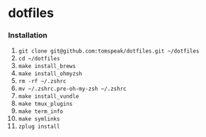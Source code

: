 # dotfiles

### Installation

1. `git clone git@github.com:tomspeak/dotfiles.git ~/dotfiles`
2. `cd ~/dotfiles`
3. `make install_brews`
4. `make install_ohmyzsh`
5. `rm -rf ~/.zshrc`
6. `mv ~/.zshrc.pre-oh-my-zsh ~/.zshrc`
7. `make install_vundle`
8. `make tmux_plugins`
9. `make term_info`
10. `make symlinks`
11. `zplug install`
